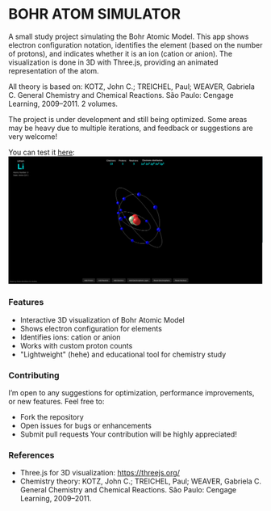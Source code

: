 # BOHR ATOM SIMULATOR

A small study project simulating the Bohr Atomic Model. This app shows electron configuration notation, identifies the element (based on the number of protons), and indicates whether it is an ion (cation or anion). The visualization is done in 3D with Three.js, providing an animated representation of the atom.

All theory is based on:
KOTZ, John C.; TREICHEL, Paul; WEAVER, Gabriela C. General Chemistry and Chemical Reactions. São Paulo: Cengage Learning, 2009–2011. 2 volumes.

The project is under development and still being optimized. Some areas may be heavy due to multiple iterations, and feedback or suggestions are very welcome!

You can test it [here](https://gleaming-belekoy-b07107.netlify.app/):  
[![Bohr Atom Simulator](example.png)](https://gleaming-belekoy-b07107.netlify.app/)

### Features
* Interactive 3D visualization of Bohr Atomic Model
* Shows electron configuration for elements
* Identifies ions: cation or anion
* Works with custom proton counts
* "Lightweight" (hehe) and educational tool for chemistry study

### Contributing
I’m open to any suggestions for optimization, performance improvements, or new features. Feel free to:
* Fork the repository
* Open issues for bugs or enhancements
* Submit pull requests
Your contribution will be highly appreciated!

### References
* Three.js for 3D visualization: https://threejs.org/
* Chemistry theory: KOTZ, John C.; TREICHEL, Paul; WEAVER, Gabriela C. General Chemistry and Chemical Reactions. São Paulo: Cengage Learning, 2009–2011.